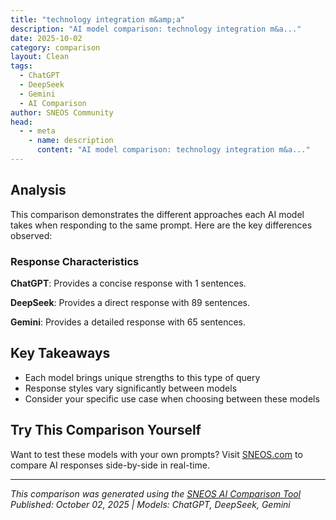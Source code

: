 ```yaml
---
title: "technology integration m&amp;a"
description: "AI model comparison: technology integration m&a..."
date: 2025-10-02
category: comparison
layout: Clean
tags:
  - ChatGPT
  - DeepSeek
  - Gemini
  - AI Comparison
author: SNEOS Community
head:
  - - meta
    - name: description
      content: "AI model comparison: technology integration m&a..."
---
```


<ChatComparison
  title="technology integration m&amp;a"
  prompt="technology integration m&amp;a"
  :responses='{
    "ChatGPT": "Error calling OpenAI API.",
    "DeepSeek": "Of course. This is a critical and complex area. **Technology Integration in M\u0026A** refers to the process of combining the IT systems, software, data, and technical operations of two companies after a merger or acquisition.\n\nIt\u0027s no longer just a back-office task; it\u0027s a strategic imperative that can determine the success or failure of the entire deal. Poor tech integration can destroy deal value through operational disruption, lost customers, and unexpected costs.\n\nHere\u2019s a comprehensive breakdown of the topic.\n\n---\n\n### Why Technology Integration is Crucial in M\u0026A\n\n1.  **Realizing Synergies:** Many M\u0026A deals are justified by cost and revenue synergies. Tech integration is key to achieving these (e.g., consolidating data centers, eliminating redundant software licenses, integrating product platforms).\n2.  **Business Continuity:** Ensuring that critical business operations (sales, manufacturing, customer support) continue uninterrupted during and after the transition.\n3.  **Data-Driven Insights:** Unlocking value by integrating data to get a unified view of customers, operations, and financials.\n4.  **Cultural Integration:** Technology platforms (like collaboration tools) are often the \u0022glue\u0022 that holds a newly formed organization together.\n5.  **Cybersecurity \u0026 Compliance:** Merging networks and systems introduces new security risks that must be managed to protect assets and maintain regulatory compliance.\n\n---\n\n### Key Stages of the Technology Integration Process\n\nThe process aligns closely with the overall M\u0026A lifecycle.\n\n#### Stage 1: Pre-Deal Due Diligence\nThis is the most critical phase for identifying risks, opportunities, and costs.\n*   **IT Landscape Assessment:** Catalog all hardware, software, networks, data centers, and cloud environments.\n*   **Contract Review:** Analyze software licenses, vendor contracts, service level agreements (SLAs), and cloud commitments.\n*   **Technical Debt \u0026 Architecture:** Assess the quality, scalability, and maintainability of the target\u0027s key applications and infrastructure.\n*   **Cybersecurity Audit:** Evaluate the security posture, past incidents, and compliance with relevant standards (e.g., SOC 2, ISO 27001, GDPR).\n*   **IT Team \u0026 Skills:** Understand the structure, key personnel, and competencies of the IT organization.\n\n#### Stage 2: Integration Planning (Day 1 to 100 Plan)\nBetween signing and closing, a detailed integration plan is developed.\n*   **Define the Integration Strategy:** This is the foundational decision (see models below).\n*   **Establish a Governance Model:** Create an Integration Management Office (IMO) with leaders from both companies.\n*   **Develop the Blueprint:** Create a detailed plan covering application rationalization, data migration, infrastructure consolidation, and communication.\n*   **Build the Business Case:** Refine the cost and synergy estimates based on the detailed plan.\n\n#### Stage 3: Execution \u0026 Implementation (Post-Close)\nThis is the hands-on phase of carrying out the plan.\n*   **Application Rationalization:** Decide which applications to keep, retire, or consolidate. This is a major source of cost savings.\n*   **Data Migration \u0026 Integration:** A high-risk, complex task. Involves mapping, cleansing, and transferring data to new systems.\n*   **Infrastructure Consolidation:** Merging networks, data centers, and cloud tenancies.\n*   **Security Integration:** Implementing a unified security framework, access controls, and monitoring.\n*   **Communication \u0026 Change Management:** Continuously communicating with employees to manage expectations and train them on new systems.\n\n#### Stage 4: Optimization \u0026 Value Realization\nAfter the initial integration is complete.\n*   **Performance Monitoring:** Tracking systems against new SLAs and business KPIs.\n*   **Synergy Tracking:** Ensuring projected cost savings and revenue enhancements are being realized.\n*   **Continuous Improvement:** Refining the integrated environment and exploring further optimization.\n\n---\n\n### Common Technology Integration Models (The \u0022How\u0022)\n\nThe chosen model dictates the entire integration approach.\n\n| Model | Description | Best For | Pros | Cons |\n| :--- | :--- | :--- | :--- | :--- |\n| **Absorption (or Assimilation)** | The target company\u0027s IT is fully merged into the acquirer\u0027s systems. | **Horizontal M\u0026As** where companies are similar and the goal is efficiency. | Faster synergy realization, lower long-term costs, unified operations. | High disruption, complex execution, can destroy target\u0027s unique capabilities. |\n| **Coexistence (or Best of Breed)** | Both companies\u0027 systems remain operational, but are integrated at specific points (e.g., CRM, ERP). | **Conglomerate or Diversifying M\u0026As** where businesses are distinct. | Minimal disruption, preserves unique systems, faster initial integration. | Higher long-term costs (maintaining two stacks), limited synergies, ongoing integration complexity. |\n| **Transformation** | Both legacy systems are replaced by an entirely new, modern platform. | **Turnaround situations** or when both companies have outdated tech. | Creates a state-of-the-art, scalable platform for the future. | Extremely high cost, time, and risk. Can be highly disruptive. |\n\n---\n\n### Major Challenges \u0026 Pitfalls\n\n*   **Underestimating Complexity:** \u0022It\u0027s just an IT project\u0022 is a recipe for failure. The cultural and process dimensions are immense.\n*   **Inadequate Due Diligence:** Missing a critical legacy system, a burdensome contract, or a major security flaw.\n*   **Poor Data Migration:** Inaccurate or incomplete data can cripple business intelligence, finance, and customer operations.\n*   **Cultural Clash \u0026 Talent Loss:** IT teams may resist change. Key technical staff may leave if they are unhappy with the new direction.\n*   **Scope Creep \u0026 Timeline Slippage:** Trying to do too much too fast without clear priorities.\n*   **Cybersecurity Gaps:** The integrated environment can have new, unpatched vulnerabilities.\n\n---\n\n### Best Practices for Success\n\n1.  **Start Early:** Involve IT leadership during the due diligence phase, not after the deal is signed.\n2.  **Align with Business Strategy:** The integration model must support the *reason for the deal* (e.g., cost savings vs. market expansion).\n3.  **Focus on Applications \u0026 Data First:** These are the engines of the business. The infrastructure decision often follows from the application strategy.\n4.  **Communicate Relentlessly:** Be transparent with employees about timelines, changes, and how they will be affected.\n5.  **Retain Key Talent:** Identify and create retention plans for critical IT personnel from the target company.\n6.  **Prioritize \u0026 Phase:** Don\u0027t try to boil the ocean. Tackle high-impact, low-risk projects first to build momentum (e.g., integrating email and collaboration tools before a full ERP merge).\n\nBy treating technology integration as a core strategic pillar of the M\u0026A process, companies can significantly increase their chances of capturing the intended value and building a stronger, unified organization.",
    "Gemini": "Technology integration mergers and acquisitions (M\u0026A) are transactions where one company acquires another with the primary goal of integrating their technologies, products, or talent. These deals are driven by a variety of strategic objectives and can be highly complex. Here\u0027s a breakdown of key aspects:\n\n**Drivers \u0026 Strategic Objectives:**\n\n*   **Access to New Technologies:** Acquire cutting-edge technology, patents, or R\u0026D capabilities that the acquiring company lacks. This is often faster and cheaper than building it internally.\n*   **Product Portfolio Expansion:** Incorporate new products or services into the acquirer\u0027s existing portfolio, broadening their offerings and customer base.\n*   **Market Expansion:** Acquire a company with a strong presence in a new geographic market or customer segment. The target\u0027s technology may be adapted or leveraged in the acquirer\u0027s existing markets.\n*   **Talent Acquisition (Acqui-Hire):** Primarily focused on acquiring the target company\u0027s engineering, data science, or other specialized technical talent. The acquired technology might be secondary.\n*   **Competitive Advantage:** Consolidate market share, eliminate a competitor, or gain a strategic advantage by incorporating a unique technology.\n*   **Digital Transformation:** Modernize existing business processes and infrastructure by acquiring companies with advanced digital technologies (e.g., cloud, AI, IoT).\n*   **Cost Synergies:** Reduce costs by consolidating redundant systems, infrastructure, and development teams.\n*   **Faster Innovation:** Accelerate the pace of innovation by combining research efforts, sharing knowledge, and leveraging the target\u0027s agile development practices.\n\n**Types of Technology Integration M\u0026A Deals:**\n\n*   **Horizontal Integration:** Combining companies in the same industry, often to consolidate market share or gain economies of scale.  Example: Two software companies merging to offer a more comprehensive suite of products.\n*   **Vertical Integration:** Acquiring a supplier or distributor to control the supply chain or improve access to customers.  Example: A semiconductor company acquiring a manufacturer of electronic devices that uses its chips.\n*   **Conglomerate Integration:** Acquiring a company in a completely different industry to diversify the acquirer\u0027s portfolio. Technology acquisitions can be part of a larger diversification strategy.\n*   **Product Extension:** Acquiring a company with complementary products or services that can be integrated into the acquirer\u0027s existing offerings.  Example: A cybersecurity company acquiring a threat intelligence firm.\n\n**Key Considerations \u0026 Challenges:**\n\n*   **Due Diligence:** Thoroughly assess the target\u0027s technology, intellectual property, development processes, security posture, and technical debt. Evaluate the compatibility of the target\u0027s technology with the acquirer\u0027s existing systems.\n*   **Integration Planning:** Develop a detailed integration plan that outlines how the technologies will be combined, the timeline for integration, and the resources required.\n*   **Technical Compatibility:** Ensure that the target\u0027s technology can be effectively integrated with the acquirer\u0027s existing systems. This may require significant customization or re-engineering.\n*   **Data Migration:** Plan for the migration of data from the target\u0027s systems to the acquirer\u0027s systems. This can be a complex and time-consuming process.\n*   **Cultural Differences:** Address potential cultural differences between the two organizations, particularly in terms of development methodologies, engineering practices, and communication styles.\n*   **Talent Retention:** Retain key technical talent from the target company to ensure the success of the integration. This may require offering incentives and addressing concerns about job security.\n*   **Security Risks:** Assess and mitigate any potential security risks associated with integrating the target\u0027s technology. Ensure that the integrated systems are secure and compliant with relevant regulations.\n*   **Intellectual Property:** Carefully manage the intellectual property rights of both companies. Ensure that the integration does not infringe on any existing patents or copyrights.\n*   **Project Management:** Effective project management is crucial to keeping the integration on track and within budget.\n*   **Communication:** Open and transparent communication with employees, customers, and partners is essential for managing expectations and building trust.\n\n**Integration Process:**\n\n1.  **Pre-Deal Planning:** Defining the strategic objectives, identifying potential targets, and performing initial due diligence.\n2.  **Due Diligence:** In-depth assessment of the target\u0027s technology, financials, operations, and legal compliance.  Focus on identifying potential integration challenges.\n3.  **Integration Planning:** Developing a detailed plan for integrating the target\u0027s technology, systems, and processes. This includes defining roles and responsibilities, setting timelines, and allocating resources.\n4.  **Integration Execution:** Implementing the integration plan, including data migration, system integration, and process changes.\n5.  **Post-Integration Monitoring:** Monitoring the performance of the integrated organization and making adjustments as needed.  Tracking key metrics to ensure that the integration is achieving its objectives.\n\n**Examples of Technology Integration M\u0026A:**\n\n*   **Microsoft\u0027s acquisition of LinkedIn:** Integrated LinkedIn\u0027s professional networking platform with Microsoft\u0027s productivity and collaboration tools.\n*   **Salesforce\u0027s acquisition of Slack:** Integrated Slack\u0027s communication and collaboration platform with Salesforce\u0027s CRM and customer engagement solutions.\n*   **Google\u0027s acquisition of DeepMind:** Integrated DeepMind\u0027s AI research and development capabilities into Google\u0027s various products and services.\n*   **Broadcom\u0027s acquisition of VMware:**  Focused on integrating VMware\u0027s virtualization and cloud computing technology with Broadcom\u0027s existing infrastructure software portfolio.\n\n**Success Factors:**\n\n*   **Clear Strategic Rationale:** A well-defined strategic rationale for the acquisition and a clear understanding of how the target\u0027s technology will contribute to the acquirer\u0027s goals.\n*   **Thorough Due Diligence:** Comprehensive due diligence to identify potential integration challenges and risks.\n*   **Detailed Integration Plan:** A well-defined integration plan that outlines the steps required to integrate the target\u0027s technology, systems, and processes.\n*   **Strong Leadership:** Strong leadership to drive the integration process and manage cultural differences.\n*   **Effective Communication:** Open and transparent communication with employees, customers, and partners.\n*   **Focus on Value Creation:** A focus on creating value for shareholders by achieving synergies and improving the performance of the integrated organization.\n*   **Adaptability:**  Flexibility to adapt to unexpected challenges and changes during the integration process.\n\nTechnology integration M\u0026A deals can be transformative for companies, but they require careful planning, execution, and a strong focus on integration. A successful integration can unlock significant value, but a poorly executed integration can lead to value destruction and disruption.\n"
  }'
  published-date="13:51"
/>

## Analysis

This comparison demonstrates the different approaches each AI model takes when responding to the same prompt. Here are the key differences observed:

### Response Characteristics

**ChatGPT**: Provides a concise response with 1 sentences. 

**DeepSeek**: Provides a direct response with 89 sentences. 

**Gemini**: Provides a detailed response with 65 sentences. 

## Key Takeaways

- Each model brings unique strengths to this type of query
- Response styles vary significantly between models
- Consider your specific use case when choosing between these models

## Try This Comparison Yourself

Want to test these models with your own prompts? Visit [SNEOS.com](https://sneos.com) to compare AI responses side-by-side in real-time.

---

*This comparison was generated using the [SNEOS AI Comparison Tool](https://sneos.com)*
*Published: October 02, 2025 | Models: ChatGPT, DeepSeek, Gemini*

